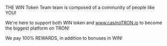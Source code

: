 THE WIN Token Team team is composed of a community of people like YOU!

We're here to support both WIN token and www.casinoTRON.io to become the biggest platform on TRON!

We pay 100% REWARDS, in addition to bonuses in WIN!